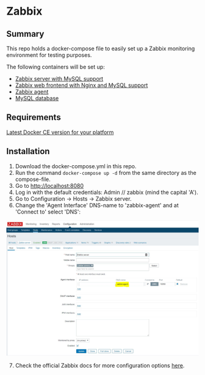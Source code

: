 # Zabbix

## Summary
This repo holds a docker-compose file to easily set up a Zabbix monitoring environment for testing purposes.

The following containers will be  set up:
* [Zabbix server with MySQL support](https://hub.docker.com/r/zabbix/zabbix-server-mysql)
* [Zabbix web frontend with Nginx and MySQL support](https://hub.docker.com/r/zabbix/zabbix-web-nginx-mysql)
* [Zabbix agent](https://hub.docker.com/r/zabbix/zabbix-agent)
* [MySQL database](https://hub.docker.com/_/mysql)

## Requirements
[Latest Docker CE version for your platform](https://docs.docker.com/install/)

## Installation
1. Download the docker-compose.yml in this repo.
2. Run the command ``` docker-compose up -d ``` from the same directory as the compose-file.
3. Go to [http://localhost:8080](http://localhost:8080)
4. Log in with the default credentials: Admin // zabbix (mind the capital 'A').
5. Go to Configuration -> Hosts -> Zabbix server.
6. Change the 'Agent Interface' DNS-name to 'zabbix-agent' and at 'Connect to' select 'DNS':

![Zabbix](zabbix.jpg)

7. Check the official Zabbix docs for more configuration options [here](https://www.zabbix.com/documentation/4.2/manual).
